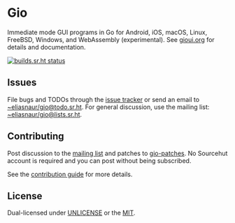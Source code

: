# Gio

Immediate mode GUI programs in Go for Android, iOS, macOS, Linux, FreeBSD,
Windows, and WebAssembly (experimental). See [gioui.org](https://gioui.org) for
details and documentation.

[![builds.sr.ht status](https://builds.sr.ht/~eliasnaur/gio.svg)](https://builds.sr.ht/~eliasnaur/gio)

## Issues

File bugs and TODOs through the [issue tracker](https://todo.sr.ht/~eliasnaur/gio) or send an email
to [~eliasnaur/gio@todo.sr.ht](mailto:~eliasnaur/gio@todo.sr.ht). For general discussion, use the
mailing list: [~eliasnaur/gio@lists.sr.ht](mailto:~eliasnaur/gio@lists.sr.ht).

## Contributing

Post discussion to the [mailing list](https://lists.sr.ht/~eliasnaur/gio) and patches to
[gio-patches](https://lists.sr.ht/~eliasnaur/gio-patches). No Sourcehut
account is required and you can post without being subscribed.

See the [contribution guide](https://gioui.org/doc/contribute) for more details.


## License

Dual-licensed under [UNLICENSE](https://unlicense.org) or the [MIT](https://spdx.org/licenses/MIT.html).

